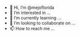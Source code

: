 - 👋 Hi, I’m @mejoflorida
- 👀 I’m interested in ...
- 🌱 I’m currently learning ...
- 💞️ I’m looking to collaborate on ...
- 📫 How to reach me ...

<!---
mejoflorida/mejoflorida is a ✨ special ✨ repository because its `README.md` (this file) appears on your GitHub profile.
You can click the Preview link to take a look at your changes.
--->
